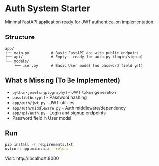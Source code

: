 # Auth System Starter

Minimal FastAPI application ready for JWT authentication implementation.

## Structure

```
app/
├── main.py          # Basic FastAPI app with public endpoint
├── api/             # Empty - ready for auth.py (login/signup)
└── models/
    └── user.py      # Basic User model (no password field yet)
```

## What's Missing (To Be Implemented)

- `python-jose[cryptography]` - JWT token generation
- `passlib[bcrypt]` - Password hashing
- `app/auth/jwt.py` - JWT utilities
- `app/auth/middleware.py` - Auth middleware/dependency
- `app/api/auth.py` - Login and signup endpoints
- Password field in User model

## Run

```bash
pip install -r requirements.txt
uvicorn app.main:app --reload
```

Visit: http://localhost:8000
